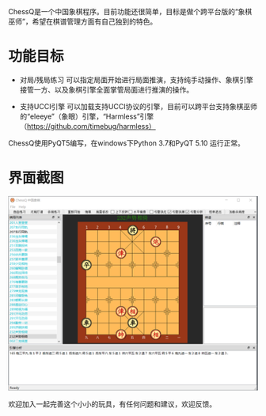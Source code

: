 
ChessQ是一个中国象棋程序。目前功能还很简单，目标是做个跨平台版的“象棋巫师”，希望在棋谱管理方面有自己独到的特色。

# 功能目标
 
- 对局/残局练习
  可以指定局面开始进行局面推演，支持纯手动操作、象棋引擎接管一方、以及象棋引擎全面掌管局面进行推演的操作。
  
- 支持UCCI引擎
  可以加载支持UCCI协议的引擎，目前可以跨平台支持象棋巫师的“eleeye”（象眼）引擎，“Harmless”引擎（https://github.com/timebug/harmless）
  

ChessQ使用PyQT5编写，在windows下Python 3.7和PyQT 5.10 运行正常。

# 界面截图
<img src="./doc/screenshot/main.png"/>


欢迎加入一起完善这个小小的玩具，有任何问题和建议，欢迎反馈。
